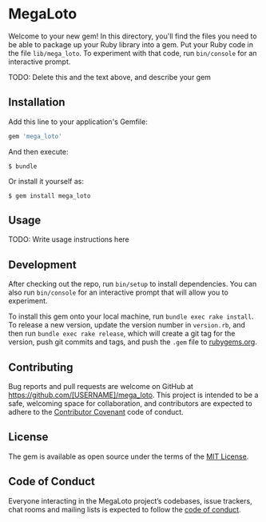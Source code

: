 # MegaLoto

Welcome to your new gem! In this directory, you'll find the files you need to be able to package up your Ruby library into a gem. Put your Ruby code in the file `lib/mega_loto`. To experiment with that code, run `bin/console` for an interactive prompt.

TODO: Delete this and the text above, and describe your gem

## Installation

Add this line to your application's Gemfile:

```ruby
gem 'mega_loto'
```

And then execute:

    $ bundle

Or install it yourself as:

    $ gem install mega_loto

## Usage

TODO: Write usage instructions here

## Development

After checking out the repo, run `bin/setup` to install dependencies. You can also run `bin/console` for an interactive prompt that will allow you to experiment.

To install this gem onto your local machine, run `bundle exec rake install`. To release a new version, update the version number in `version.rb`, and then run `bundle exec rake release`, which will create a git tag for the version, push git commits and tags, and push the `.gem` file to [rubygems.org](https://rubygems.org).

## Contributing

Bug reports and pull requests are welcome on GitHub at https://github.com/[USERNAME]/mega_loto. This project is intended to be a safe, welcoming space for collaboration, and contributors are expected to adhere to the [Contributor Covenant](http://contributor-covenant.org) code of conduct.

## License

The gem is available as open source under the terms of the [MIT License](https://opensource.org/licenses/MIT).

## Code of Conduct

Everyone interacting in the MegaLoto project’s codebases, issue trackers, chat rooms and mailing lists is expected to follow the [code of conduct](https://github.com/[USERNAME]/mega_loto/blob/master/CODE_OF_CONDUCT.md).
